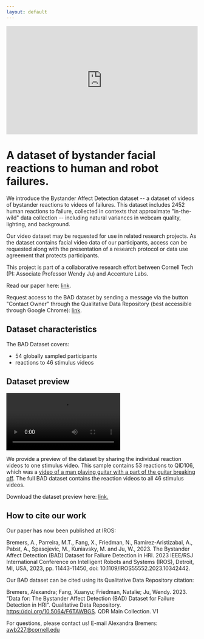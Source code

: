 ```yaml
---
layout: default
---
```



<div style="padding:56.25% 0 0 0;position:relative;"><iframe src="https://player.vimeo.com/video/906586131?badge=0&amp;autopause=0&amp;player_id=0&amp;app_id=58479" frameborder="0" allow="autoplay; fullscreen; picture-in-picture" style="position:absolute;top:0;left:0;width:100%;height:100%;" title="Bremers et al. (2023) The BAD Dataset"></iframe></div><script src="https://player.vimeo.com/api/player.js"></script>

# A dataset of bystander facial reactions to human and robot failures.

We introduce the Bystander Affect Detection dataset -- a dataset of videos of bystander reactions to videos of failures. This dataset includes 2452 human reactions to failure, collected in contexts that approximate "in-the-wild" data collection -- including natural variances in webcam quality, lighting, and background.

Our video dataset may be requested for use in related research projects. As the dataset contains facial video data of our participants, access can be requested along with the presentation of a research protocol or data use agreement that protects participants.  

This project is part of a collaborative research effort between Cornell Tech (PI: Associate Professor Wendy Ju) and Accenture Labs.

Read our paper here: [link](https://arxiv.org/abs/2303.04835).

Request access to the BAD dataset by sending a message via the button "Contact Owner" through the Qualitative Data Repository (best accessible through Google Chrome): [link](https://data.qdr.syr.edu/dataset.xhtml?persistentId=doi:10.5064/F6TAWBGS).

## Dataset characteristics 

The BAD Dataset covers:
* 54 globally sampled participants 
* reactions to 46 stimulus videos 

## Dataset preview

<video src="https://bad-dataset.tech.cornell.edu/assets/video/merge3.mp4" controls="autoplay" style="max-width: 500px;">
</video>

We provide a preview of the dataset by sharing the individual reaction videos to one stimulus video. This sample contains 53 reactions to QID106, which was a [video of a man playing guitar with a part of the guitar breaking off](https://www.jukinmedia.com/licensing/view/922314). The full BAD dataset contains the reaction videos to all 46 stimulus videos.

Download the dataset preview here: [link.](https://bad-dataset.tech.cornell.edu/assets/video/BADdataset_sample_QID106.zip)

## How to cite our work

Our paper has now been published at IROS:

Bremers, A., Parreira, M.T., Fang, X., Friedman, N., Ramirez-Aristizabal, A., Pabst, A., Spasojevic, M., Kuniavsky, M. and Ju, W., 2023. The Bystander Affect Detection (BAD) Dataset for Failure Detection in HRI. 2023 IEEE/RSJ International Conference on Intelligent Robots and Systems (IROS), Detroit, MI, USA, 2023, pp. 11443-11450, doi: 10.1109/IROS55552.2023.10342442.

Our BAD dataset can be cited using its Qualitative Data Repository citation:

Bremers, Alexandra; Fang, Xuanyu; Friedman, Natalie; Ju, Wendy. 2023. "Data for: The Bystander Affect Detection (BAD) Dataset for Failure Detection in HRI". Qualitative Data Repository. https://doi.org/10.5064/F6TAWBGS. QDR Main Collection. V1

For questions, please contact us! E-mail Alexandra Bremers: awb227@cornell.edu

